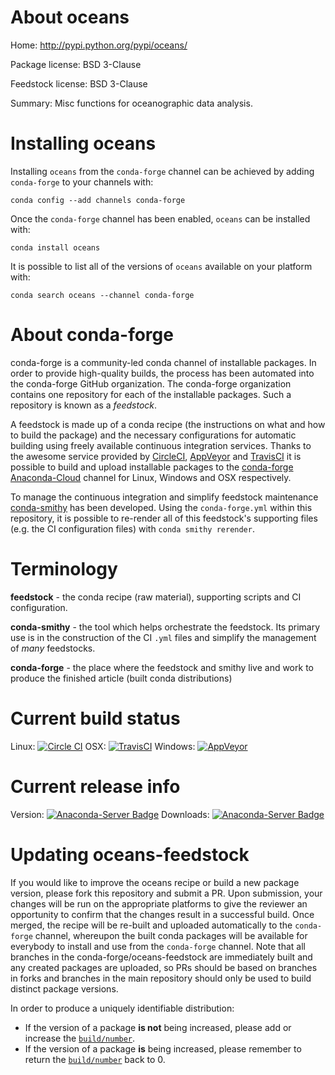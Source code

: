 About oceans
============

Home: http://pypi.python.org/pypi/oceans/

Package license: BSD 3-Clause

Feedstock license: BSD 3-Clause

Summary: Misc functions for oceanographic data analysis.



Installing oceans
=================

Installing `oceans` from the `conda-forge` channel can be achieved by adding `conda-forge` to your channels with:

```
conda config --add channels conda-forge
```

Once the `conda-forge` channel has been enabled, `oceans` can be installed with:

```
conda install oceans
```

It is possible to list all of the versions of `oceans` available on your platform with:

```
conda search oceans --channel conda-forge
```



About conda-forge
=================

conda-forge is a community-led conda channel of installable packages.
In order to provide high-quality builds, the process has been automated into the
conda-forge GitHub organization. The conda-forge organization contains one repository
for each of the installable packages. Such a repository is known as a *feedstock*.

A feedstock is made up of a conda recipe (the instructions on what and how to build
the package) and the necessary configurations for automatic building using freely
available continuous integration services. Thanks to the awesome service provided by
[CircleCI](https://circleci.com/), [AppVeyor](http://www.appveyor.com/)
and [TravisCI](https://travis-ci.org/) it is possible to build and upload installable
packages to the [conda-forge](https://anaconda.org/conda-forge)
[Anaconda-Cloud](http://docs.anaconda.org/) channel for Linux, Windows and OSX respectively.

To manage the continuous integration and simplify feedstock maintenance
[conda-smithy](http://github.com/conda-forge/conda-smithy) has been developed.
Using the ``conda-forge.yml`` within this repository, it is possible to re-render all of
this feedstock's supporting files (e.g. the CI configuration files) with ``conda smithy rerender``.


Terminology
===========

**feedstock** - the conda recipe (raw material), supporting scripts and CI configuration.

**conda-smithy** - the tool which helps orchestrate the feedstock.
                   Its primary use is in the construction of the CI ``.yml`` files
                   and simplify the management of *many* feedstocks.

**conda-forge** - the place where the feedstock and smithy live and work to
                  produce the finished article (built conda distributions)

Current build status
====================

Linux: [![Circle CI](https://circleci.com/gh/conda-forge/oceans-feedstock.svg?style=shield)](https://circleci.com/gh/conda-forge/oceans-feedstock)
OSX: [![TravisCI](https://travis-ci.org/conda-forge/oceans-feedstock.svg?branch=master)](https://travis-ci.org/conda-forge/oceans-feedstock)
Windows: [![AppVeyor](https://ci.appveyor.com/api/projects/status/github/conda-forge/oceans-feedstock?svg=True)](https://ci.appveyor.com/project/conda-forge/oceans-feedstock/branch/master)

Current release info
====================
Version: [![Anaconda-Server Badge](https://anaconda.org/conda-forge/oceans/badges/version.svg)](https://anaconda.org/conda-forge/oceans)
Downloads: [![Anaconda-Server Badge](https://anaconda.org/conda-forge/oceans/badges/downloads.svg)](https://anaconda.org/conda-forge/oceans)


Updating oceans-feedstock
=========================

If you would like to improve the oceans recipe or build a new
package version, please fork this repository and submit a PR. Upon submission,
your changes will be run on the appropriate platforms to give the reviewer an
opportunity to confirm that the changes result in a successful build. Once
merged, the recipe will be re-built and uploaded automatically to the
`conda-forge` channel, whereupon the built conda packages will be available for
everybody to install and use from the `conda-forge` channel.
Note that all branches in the conda-forge/oceans-feedstock are
immediately built and any created packages are uploaded, so PRs should be based
on branches in forks and branches in the main repository should only be used to
build distinct package versions.

In order to produce a uniquely identifiable distribution:
 * If the version of a package **is not** being increased, please add or increase
   the [``build/number``](http://conda.pydata.org/docs/building/meta-yaml.html#build-number-and-string).
 * If the version of a package **is** being increased, please remember to return
   the [``build/number``](http://conda.pydata.org/docs/building/meta-yaml.html#build-number-and-string)
   back to 0.

